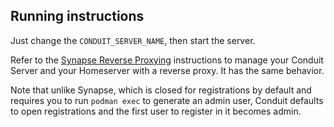 ## Running instructions

Just change the `CONDUIT_SERVER_NAME`, then start the server.

Refer to the [Synapse Reverse Proxying](../synapse/README.md#reverse-proxying)
instructions to manage your Conduit Server and your Homeserver with a reverse
proxy. It has the same behavior.

Note that unlike Synapse, which is closed for registrations by default and
requires you to run `podman exec` to generate an admin user, Conduit defaults
to open registrations and the first user to register in it becomes admin.
